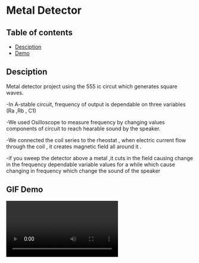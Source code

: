 # Metal Detector
##  Table of contents
- [Desciption](#Desciption)
- [Demo](#demo)

## Desciption <a name = "Desciption"></a>
Metal detector project using the 555 ic circut which generates square waves.

-In A-stable circuit, frequency of output is dependable on three variables (Ra ,Rb , C1)

-We used Osilloscope to measure frequency by changing values components of circuit to reach hearable sound by the speaker.

-We connected the coil series to the rheostat , when electric current flow through the coil , it creates magnetic field all around it .

-if you sweep the detector above a metal ,it cuts in the field causing change in the frequency dependable variable values for a while which cause changing in frequency which change the sound of the speaker


## GIF Demo <a name = "demo"></a>
![](https://github.com/yousefelbadry1/Metal-Detector/blob/main/Simulation%20of%20circut.mov)
